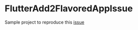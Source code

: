 # FlutterAdd2FlavoredAppIssue
Sample project to reproduce this [issue](https://github.com/flutter/flutter/issues/29646)